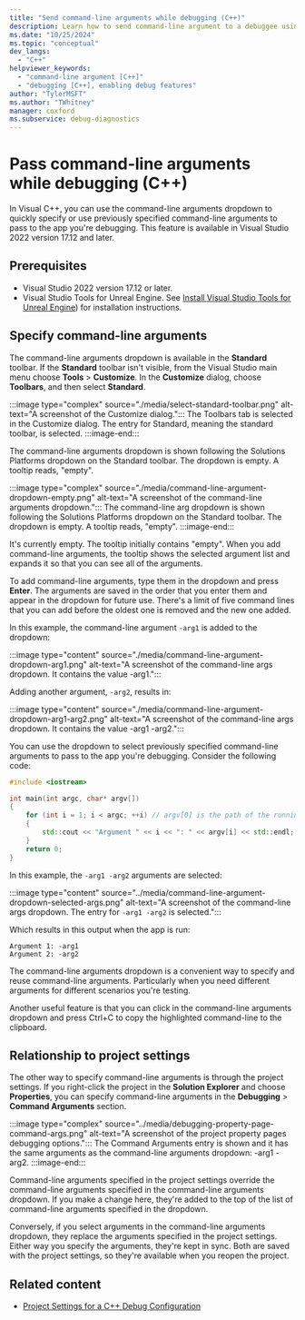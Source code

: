 ```yaml
---
title: "Send command-line arguments while debugging (C++)"
description: Learn how to send command-line argument to a debuggee using the new command line arguments dropdown.
ms.date: "10/25/2024"
ms.topic: "conceptual"
dev_langs:
  - "C++"
helpviewer_keywords:
  - "command-line argument [C++]"
  - "debugging [C++], enabling debug features"
author: "TylerMSFT"
ms.author: "TWhitney"
manager: coxford
ms.subservice: debug-diagnostics
---
```

# Pass command-line arguments while debugging (C++)

In Visual C++, you can use the command-line arguments dropdown to quickly specify or use previously specified command-line arguments to pass to the app you're debugging. This feature is available in Visual Studio 2022 version 17.12 and later.

## Prerequisites

- Visual Studio 2022 version 17.12 or later.
- Visual Studio Tools for Unreal Engine. See [Install Visual Studio Tools for Unreal Engine](/visualstudio/gamedev/unreal/get-started/vs-tools-unreal-install)) for installation instructions.

## Specify command-line arguments

The command-line arguments dropdown is available in the **Standard** toolbar. If the **Standard** toolbar isn't visible, from the Visual Studio main menu choose **Tools** > **Customize**. In the **Customize** dialog, choose **Toolbars**, and then select **Standard**.

:::image type="complex" source="./media/select-standard-toolbar.png" alt-text="A screenshot of the Customize dialog.":::
The Toolbars tab is selected in the Customize dialog. The entry for Standard, meaning the standard toolbar, is selected.
:::image-end:::

The command-line arguments dropdown is shown following the Solutions Platforms dropdown on the Standard toolbar. The dropdown is empty. A tooltip reads, "empty".

:::image type="complex" source="./media/command-line-argument-dropdown-empty.png" alt-text="A screenshot of the command-line arguments dropdown.":::
The command-line arg dropdown is shown following the Solutions Platforms dropdown on the Standard toolbar. The dropdown is empty. A tooltip reads, "empty".
:::image-end:::

It's currently empty. The tooltip initially contains "empty". When you add command-line arguments, the tooltip shows the selected argument list and expands it so that you can see all of the arguments.

To add command-line arguments, type them in the dropdown and press **Enter**. The arguments are saved in the order that you enter them and appear in the dropdown for future use. There's a limit of five command lines that you can add before the oldest one is removed and the new one added.

In this example, the command-line argument `-arg1` is added to the dropdown:

:::image type="content" source="./media/command-line-argument-dropdown-arg1.png" alt-text="A screenshot of the command-line args dropdown. It contains the value -arg1.":::

Adding another argument, `-arg2`, results in:

:::image type="content" source="./media/command-line-argument-dropdown-arg1-arg2.png" alt-text="A screenshot of the command-line args dropdown. It contains the value -arg1 -arg2.":::

You can use the dropdown to select previously specified command-line arguments to pass to the app you're debugging. Consider the following code:

```cpp
#include <iostream>

int main(int argc, char* argv[]) 
{
    for (int i = 1; i < argc; ++i) // argv[0] is the path of the running program
    {
        std::cout << "Argument " << i << ": " << argv[i] << std::endl;
    }
    return 0;
}
```

In this example, the `-arg1 -arg2` arguments are selected:

:::image type="content" source="../media/command-line-argument-dropdown-selected-args.png" alt-text="A screenshot of the command-line args dropdown. The entry for `-arg1 -arg2` is selected.":::

Which results in this output when the app is run:

```output
Argument 1: -arg1
Argument 2: -arg2
```

The command-line arguments dropdown is a convenient way to specify and reuse command-line arguments. Particularly when you need different arguments for different scenarios you're testing.

Another useful feature is that you can click in the command-line arguments dropdown and press Ctrl+C to copy the highlighted command-line to the clipboard.

## Relationship to project settings

The other way to specify command-line arguments is through the project settings. If you right-click the project in the **Solution Explorer** and choose **Properties**, you can specify command-line arguments in the **Debugging** > **Command Arguments** section.

:::image type="complex" source="../media/debugging-property-page-command-args.png" alt-text="A screenshot of the project property pages debugging options.":::
The Command Arguments entry is shown and it has the same arguments as the command-line arguments dropdown: -arg1 -arg2.
:::image-end:::

Command-line arguments specified in the project settings override the command-line arguments specified in the command-line arguments dropdown. If you make a change here, they're added to the top of the list of command-line arguments specified in the dropdown.

Conversely, if you select arguments in the command-line arguments dropdown, they replace the arguments specified in the project settings. Either way you specify the arguments, they're kept in sync. Both are saved with the project settings, so they're available when you reopen the project.

## Related content

- [Project Settings for a C++ Debug Configuration](../debugger/project-settings-for-a-cpp-debug-configuration.md)